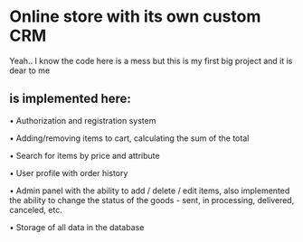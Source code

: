 # Online store with its own custom CRM
Yeah.. I know the code here is a mess but this is my first big project and it is dear to me

## is implemented here:

• Authorization and registration system

• Adding/removing items to cart, calculating the sum of the total

• Search for items by price and attribute

• User profile with order history

• Admin panel with the ability to add / delete / edit items, also implemented the ability to change the status of the goods - sent, in processing, delivered, canceled, etc. 

• Storage of all data in the database
